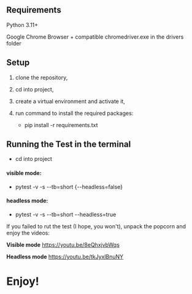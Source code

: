 ## Requirements
Python 3.11+

Google Chrome Browser + compatible chromedriver.exe in the drivers folder 

## Setup
1. clone the repository,
2. cd into project,
3. create a virtual environment and activate it,
4. run command to install the required packages:

   - pip install -r requirements.txt

## Running the Test in the terminal
 - cd into project
   
#### visible mode:
   - pytest -v -s --tb=short {--headless=false}

#### headless mode:
   - pytest -v -s --tb=short --headless=true


If you failed to rut the test (I hope, you won't), unpack the popcorn and enjoy the videos:

**Visible mode**
   https://youtu.be/8eQhxjvbWqs

**Headless mode**
   https://youtu.be/tkJyxlBnuNY

# Enjoy!
